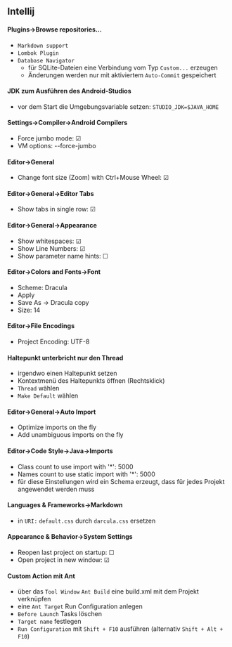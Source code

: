 ## Intellij

#### Plugins->Browse repositories...
- `Markdown support`
- `Lombok Plugin`
- `Database Navigator`
  - für SQLite-Dateien eine Verbindung vom Typ `Custom...` erzeugen
  - Änderungen werden nur mit aktiviertem `Auto-Commit` gespeichert

#### JDK zum Ausführen des Android-Studios
- vor dem Start die Umgebungsvariable setzen: `STUDIO_JDK=$JAVA_HOME`

#### Settings->Compiler->Android Compilers
- Force jumbo mode: &#x2611;
- VM options: --force-jumbo

#### Editor->General
- Change font size (Zoom) with Ctrl+Mouse Wheel: &#x2611;

#### Editor->General->Editor Tabs
- Show tabs in single row: &#x2611;

#### Editor->General->Appearance
- Show whitespaces: &#x2611;
- Show Line Numbers: &#x2611;
- Show parameter name hints: &#x2610;

#### Editor->Colors and Fonts->Font
- Scheme: Dracula
- Apply
- Save As -> Dracula copy
- Size: 14

#### Editor->File Encodings
- Project Encoding: UTF-8

#### Haltepunkt unterbricht nur den Thread
- irgendwo einen Haltepunkt setzen
- Kontextmenü des Haltepunkts öffnen (Rechtsklick)
- `Thread` wählen
- `Make Default` wählen

#### Editor->General->Auto Import
- Optimize imports on the fly
- Add unambiguous imports on the fly

#### Editor->Code Style->Java->Imports
- Class count to use import with '*': 5000
- Names count to use static import with '*': 5000
- für diese Einstellungen wird ein Schema erzeugt, dass für jedes Projekt angewendet werden muss

#### Languages & Frameworks->Markdown
- in `URI:` `default.css` durch `darcula.css` ersetzen

#### Appearance & Behavior->System Settings
- Reopen last project on startup: &#x2610;
- Open project in new window: &#x2611;

#### Custom Action mit Ant
- über das `Tool Window` `Ant Build` eine build.xml mit dem Projekt verknüpfen
- eine `Ant Target` Run Configuration anlegen
- `Before Launch` Tasks löschen
- `Target name` festlegen
- `Run Configuration` mit `Shift + F10` ausführen (alternativ `Shift + Alt + F10`)
